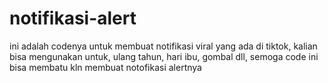 # notifikasi-alert
ini adalah codenya untuk membuat notifikasi viral yang ada di tiktok, kalian bisa mengunakan untuk, ulang tahun, hari ibu, gombal dll, semoga code ini bisa membatu kln membuat notofikasi alertnya
